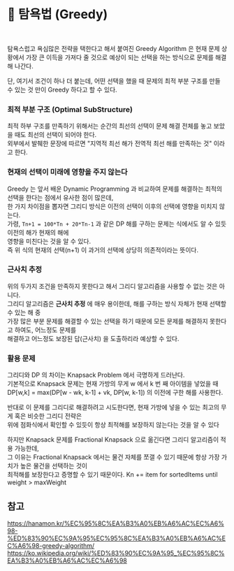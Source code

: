 # 🔣 탐욕법  (Greedy)
<br/>

탐욕스럽고 욕심많은 전략을 택한다고 해서 붙여진 Greedy Algorithm 은
현재 문제 상황에서 가장 큰 이득을 가져다 줄 것으로 예상이 되는 선택을 하는 방식으로 문제를 해결해 나간다.

단, 여기서 조건이 하나 더 붙는데, 어떤 선택을 했을 때 문제의 최적 부분 구조를 만들 수 있는 것 만이 Greedy 하다고 할 수 있다.

### 최적 부분 구조 (Optimal SubStructure)

최적 하부 구조를 만족하기 위해서는 순간의 최선의 선택이 문제 해결 전체를 놓고 보았을 때도 최선의 선택이 되어야 한다.  
외부에서 발췌한 문장에 따르면 "지역적 최선 해가 전역적 최선 해를 만족하는 것" 이라고 한다.  
  

### 현재의 선택이 미래에 영향을 주지 않는다

Greedy 는 앞서 배운 Dynamic Programming 과 비교하여 문제를 해결하는 최적의 선택을 한다는 점에서 유사한 점이 많은데,   
한 가지 차이점을 뽑자면 그리디 방식은 이전의 선택이 이후의 선택에 영향을 미치지 않는다.  
가령, `Tn+1 = 100*Tn + 20*Tn-1` 과 같은 DP 해를 구하는 문제는 식에서도 알 수 있듯 이전의 해가 현재의 해에  
영향을 미친다는 것을 알 수 있다.  
즉 위 식의 현재의 선택(n+1) 이 과거의 선택에 상당히 의존적이라는 뜻이다.

### 근사치 추정

위의 두가지 조건을 만족하지 못한다고 해서 그리디 알고리즘을 사용할 수 없는 것은 아니다.  
그리디 알고리즘은 **근사치 추정** 에 매우 용이한데, 해를 구하는 방식 자체가 현재 선택할 수 있는 해 중  
가장 많은 부분 문제를 해결할 수 있는 선택을 하기 때문에 모든 문제를 해결하지 못한다고 하여도, 어느정도 문제를  
해결하고 어느정도 보장된 답(근사치) 을 도출하리라 예상할 수 있다.

### 활용 문제

그리디와 DP 의 차이는 Knapsack Problem 에서 극명하게 드러난다.  
기본적으로 Knapsack 문제는 현재 가방의 무게 w 에서 k 번 째 아이템을 넣었을 때  
DP[w,k] = max(DP[w - wk, k-1] + vk, DP[w, k-1]) 의 이전에 구한 해를 사용한다.  
    
반대로 이 문제를 그리디로 해결하려고 시도한다면, 현재 가방에 넣을 수 있는 최고의 무게 혹은 비슷한 그리디 전략은  
위에 점화식에서 확인할 수 있듯이 항상 최적해를 보장하지 않는다는 것을 알 수 있다  
  
하지만 Knapsack 문제를 Fractional Knapsack 으로 옮긴다면 그리디 알고리즘이 적용 가능한데,  
그 이유는 Fractional Knapsack 에서는 물건 자체를 쪼갤 수 있기 때문에 항상 가장 가치가 높은 물건을 선택하는 것이  
최적해를 보장한다고 증명할 수 있기 때문이다. Kn += item for sortedItems until weight > maxWeight  
  
## 참고

https://hanamon.kr/%EC%95%8C%EA%B3%A0%EB%A6%AC%EC%A6%98-%ED%83%90%EC%9A%95%EC%95%8C%EA%B3%A0%EB%A6%AC%EC%A6%98-greedy-algorithm/
https://ko.wikipedia.org/wiki/%ED%83%90%EC%9A%95_%EC%95%8C%EA%B3%A0%EB%A6%AC%EC%A6%98


